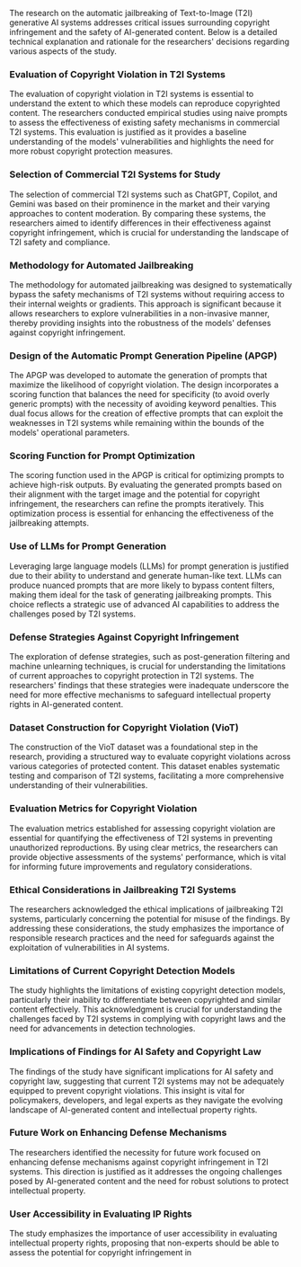 The research on the automatic jailbreaking of Text-to-Image (T2I) generative AI systems addresses critical issues surrounding copyright infringement and the safety of AI-generated content. Below is a detailed technical explanation and rationale for the researchers' decisions regarding various aspects of the study.

### Evaluation of Copyright Violation in T2I Systems
The evaluation of copyright violation in T2I systems is essential to understand the extent to which these models can reproduce copyrighted content. The researchers conducted empirical studies using naive prompts to assess the effectiveness of existing safety mechanisms in commercial T2I systems. This evaluation is justified as it provides a baseline understanding of the models' vulnerabilities and highlights the need for more robust copyright protection measures.

### Selection of Commercial T2I Systems for Study
The selection of commercial T2I systems such as ChatGPT, Copilot, and Gemini was based on their prominence in the market and their varying approaches to content moderation. By comparing these systems, the researchers aimed to identify differences in their effectiveness against copyright infringement, which is crucial for understanding the landscape of T2I safety and compliance.

### Methodology for Automated Jailbreaking
The methodology for automated jailbreaking was designed to systematically bypass the safety mechanisms of T2I systems without requiring access to their internal weights or gradients. This approach is significant because it allows researchers to explore vulnerabilities in a non-invasive manner, thereby providing insights into the robustness of the models' defenses against copyright infringement.

### Design of the Automatic Prompt Generation Pipeline (APGP)
The APGP was developed to automate the generation of prompts that maximize the likelihood of copyright violation. The design incorporates a scoring function that balances the need for specificity (to avoid overly generic prompts) with the necessity of avoiding keyword penalties. This dual focus allows for the creation of effective prompts that can exploit the weaknesses in T2I systems while remaining within the bounds of the models' operational parameters.

### Scoring Function for Prompt Optimization
The scoring function used in the APGP is critical for optimizing prompts to achieve high-risk outputs. By evaluating the generated prompts based on their alignment with the target image and the potential for copyright infringement, the researchers can refine the prompts iteratively. This optimization process is essential for enhancing the effectiveness of the jailbreaking attempts.

### Use of LLMs for Prompt Generation
Leveraging large language models (LLMs) for prompt generation is justified due to their ability to understand and generate human-like text. LLMs can produce nuanced prompts that are more likely to bypass content filters, making them ideal for the task of generating jailbreaking prompts. This choice reflects a strategic use of advanced AI capabilities to address the challenges posed by T2I systems.

### Defense Strategies Against Copyright Infringement
The exploration of defense strategies, such as post-generation filtering and machine unlearning techniques, is crucial for understanding the limitations of current approaches to copyright protection in T2I systems. The researchers' findings that these strategies were inadequate underscore the need for more effective mechanisms to safeguard intellectual property rights in AI-generated content.

### Dataset Construction for Copyright Violation (VioT)
The construction of the VioT dataset was a foundational step in the research, providing a structured way to evaluate copyright violations across various categories of protected content. This dataset enables systematic testing and comparison of T2I systems, facilitating a more comprehensive understanding of their vulnerabilities.

### Evaluation Metrics for Copyright Violation
The evaluation metrics established for assessing copyright violation are essential for quantifying the effectiveness of T2I systems in preventing unauthorized reproductions. By using clear metrics, the researchers can provide objective assessments of the systems' performance, which is vital for informing future improvements and regulatory considerations.

### Ethical Considerations in Jailbreaking T2I Systems
The researchers acknowledged the ethical implications of jailbreaking T2I systems, particularly concerning the potential for misuse of the findings. By addressing these considerations, the study emphasizes the importance of responsible research practices and the need for safeguards against the exploitation of vulnerabilities in AI systems.

### Limitations of Current Copyright Detection Models
The study highlights the limitations of existing copyright detection models, particularly their inability to differentiate between copyrighted and similar content effectively. This acknowledgment is crucial for understanding the challenges faced by T2I systems in complying with copyright laws and the need for advancements in detection technologies.

### Implications of Findings for AI Safety and Copyright Law
The findings of the study have significant implications for AI safety and copyright law, suggesting that current T2I systems may not be adequately equipped to prevent copyright violations. This insight is vital for policymakers, developers, and legal experts as they navigate the evolving landscape of AI-generated content and intellectual property rights.

### Future Work on Enhancing Defense Mechanisms
The researchers identified the necessity for future work focused on enhancing defense mechanisms against copyright infringement in T2I systems. This direction is justified as it addresses the ongoing challenges posed by AI-generated content and the need for robust solutions to protect intellectual property.

### User Accessibility in Evaluating IP Rights
The study emphasizes the importance of user accessibility in evaluating intellectual property rights, proposing that non-experts should be able to assess the potential for copyright infringement in